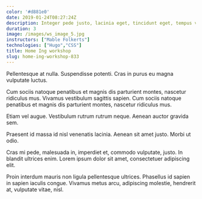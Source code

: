 ```yaml
---
color: '#d881e0'
date: 2019-01-24T08:27:24Z
description: Integer pede justo, lacinia eget, tincidunt eget, tempus vel, pede. Morbi porttitor lorem id ligula.
duration: 3
image: /images/ws_image_5.jpg
instructors: ["Mable Folkerts"]
technologies: ["Hugo","CSS"]
title: Home Ing workshop
slug: home-ing-workshop-833
---
```

Pellentesque at nulla. Suspendisse potenti. Cras in purus eu magna vulputate luctus.

Cum sociis natoque penatibus et magnis dis parturient montes, nascetur ridiculus mus. Vivamus vestibulum sagittis sapien. Cum sociis natoque penatibus et magnis dis parturient montes, nascetur ridiculus mus.

Etiam vel augue. Vestibulum rutrum rutrum neque. Aenean auctor gravida sem.

Praesent id massa id nisl venenatis lacinia. Aenean sit amet justo. Morbi ut odio.

Cras mi pede, malesuada in, imperdiet et, commodo vulputate, justo. In blandit ultrices enim. Lorem ipsum dolor sit amet, consectetuer adipiscing elit.

Proin interdum mauris non ligula pellentesque ultrices. Phasellus id sapien in sapien iaculis congue. Vivamus metus arcu, adipiscing molestie, hendrerit at, vulputate vitae, nisl.
